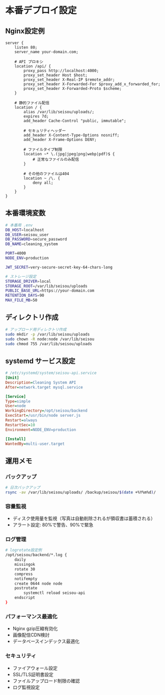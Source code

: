 # 本番デプロイ設定

## Nginx設定例

```nginx
server {
    listen 80;
    server_name your-domain.com;
    
    # API プロキシ
    location /api/ {
        proxy_pass http://localhost:4000;
        proxy_set_header Host $host;
        proxy_set_header X-Real-IP $remote_addr;
        proxy_set_header X-Forwarded-For $proxy_add_x_forwarded_for;
        proxy_set_header X-Forwarded-Proto $scheme;
    }
    
    # 静的ファイル配信
    location / {
        alias /var/lib/seisou/uploads/;
        expires 7d;
        add_header Cache-Control "public, immutable";
        
        # セキュリティヘッダー
        add_header X-Content-Type-Options nosniff;
        add_header X-Frame-Options DENY;
        
        # ファイルタイプ制限
        location ~* \.(jpg|jpeg|png|webp|pdf)$ {
            # 正常なファイルのみ配信
        }
        
        # その他のファイルは404
        location ~ /\. {
            deny all;
        }
    }
}
```

## 本番環境変数

```bash
# 本番用 .env
DB_HOST=localhost
DB_USER=seisou_user
DB_PASSWORD=secure_password
DB_NAME=cleaning_system

PORT=4000
NODE_ENV=production

JWT_SECRET=very-secure-secret-key-64-chars-long

# ストレージ設定
STORAGE_DRIVER=local
STORAGE_ROOT=/var/lib/seisou/uploads
PUBLIC_BASE_URL=https://your-domain.com
RETENTION_DAYS=90
MAX_FILE_MB=50
```

## ディレクトリ作成

```bash
# アップロード用ディレクトリ作成
sudo mkdir -p /var/lib/seisou/uploads
sudo chown -R node:node /var/lib/seisou
sudo chmod 755 /var/lib/seisou/uploads
```

## systemd サービス設定

```ini
# /etc/systemd/system/seisou-api.service
[Unit]
Description=Cleaning System API
After=network.target mysql.service

[Service]
Type=simple
User=node
WorkingDirectory=/opt/seisou/backend
ExecStart=/usr/bin/node server.js
Restart=always
RestartSec=10
Environment=NODE_ENV=production

[Install]
WantedBy=multi-user.target
```

## 運用メモ

### バックアップ
```bash
# 日次バックアップ
rsync -av /var/lib/seisou/uploads/ /backup/seisou/$(date +%Y%m%d)/
```

### 容量監視
- ディスク使用量を監視（写真は自動削除されるが領収書は蓄積される）
- アラート設定: 80%で警告、90%で緊急

### ログ管理
```bash
# logrotate設定例
/opt/seisou/backend/*.log {
    daily
    missingok
    rotate 30
    compress
    notifempty
    create 0644 node node
    postrotate
        systemctl reload seisou-api
    endscript
}
```

### パフォーマンス最適化
- Nginx gzip圧縮有効化
- 画像配信CDN検討
- データベースインデックス最適化

### セキュリティ
- ファイアウォール設定
- SSL/TLS証明書設定
- ファイルアップロード制限の確認
- ログ監視設定